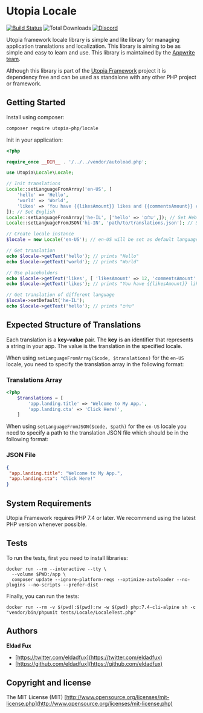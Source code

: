 # Utopia Locale

[![Build Status](https://travis-ci.org/utopia-php/locale.svg?branch=master)](https://travis-ci.com/utopia-php/locale)
![Total Downloads](https://img.shields.io/packagist/dt/utopia-php/locale.svg)
[![Discord](https://img.shields.io/discord/564160730845151244?label=discord)](https://appwrite.io/discord)

Utopia framework locale library is simple and lite library for managing application translations and localization. This library is aiming to be as simple and easy to learn and use. This library is maintained by the [Appwrite team](https://appwrite.io).

Although this library is part of the [Utopia Framework](https://github.com/utopia-php/framework) project it is dependency free and can be used as standalone with any other PHP project or framework.

## Getting Started

Install using composer:

```bash
composer require utopia-php/locale
```

Init in your application:

```php
<?php

require_once __DIR__ . '/../../vendor/autoload.php';

use Utopia\Locale\Locale;

// Init translations
Locale::setLanguageFromArray('en-US', [
    'hello' => 'Hello',
    'world' => 'World',
    'likes' => 'You have {{likesAmount}} likes and {{commentsAmount}} comments.'
]); // Set English
Locale::setLanguageFromArray('he-IL', ['hello' => 'שלום',]); // Set Hebrew
Locale::setLanguageFromJSON('hi-IN', 'path/to/translations.json'); // Set Hindi

// Create locale instance
$locale = new Locale('en-US'); // en-US will be set as default language

// Get translation
echo $locale->getText('hello'); // prints "Hello"
echo $locale->getText('world'); // prints "World"

// Use placeholders
echo $locale->getText('likes', [ 'likesAmount' => 12, 'commentsAmount' => 55 ]); // prints "You have 12 likes and 55 comments."
echo $locale->getText('likes'); // prints "You have {{likesAmount}} likes and {{commentsAmount}} comments.". If you don't provide placeholder value, the string is returned unchanged.

// Get translation of different language
$locale->setDefault('he-IL');
echo $locale->getText('hello'); // prints "שלום"
```

## Expected Structure of Translations

Each translation is a **key-value** pair. The **key** is an identifier that represents a string in your app. The value is the translation in the specified locale.

When using `setLanguageFromArray($code, $translations)` for the `en-US` locale, you need to specify the translation array in the following format:

### Translations Array

```php
<?php
    $translations = [
        'app.landing.title' => 'Welcome to My App.',
        'app.landing.cta' => 'Click Here!',
    ]
```

When using `setLanguageFromJSON($code, $path)` for the `en-US` locale you need to specify a path to the translation JSON file which should be in the following format:

### JSON File

```json
{
 "app.landing.title": "Welcome to My App.",
 "app.landing.cta": "Click Here!"
}
```

## System Requirements

Utopia Framework requires PHP 7.4 or later. We recommend using the latest PHP version whenever possible.

## Tests

To run the tests, first you need to install libraries:

```shell
docker run --rm --interactive --tty \
  --volume $PWD:/app \
  composer update --ignore-platform-reqs --optimize-autoloader --no-plugins --no-scripts --prefer-dist
```

Finally, you can run the tests:

```shell
docker run --rm -v $(pwd):$(pwd):rw -w $(pwd) php:7.4-cli-alpine sh -c "vendor/bin/phpunit tests/Locale/LocaleTest.php"
```

## Authors

**Eldad Fux**

- [https://twitter.com/eldadfux](https://twitter.com/eldadfux)
- [https://github.com/eldadfux](https://github.com/eldadfux)

## Copyright and license

The MIT License (MIT) [http://www.opensource.org/licenses/mit-license.php](http://www.opensource.org/licenses/mit-license.php)
